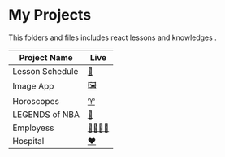 # My Projects
This folders and files includes react lessons and knowledges .
<table>
  <theader>
    <tr>
    <th>Project Name</th>
    <th>Live</th>
    </tr>
  </theader>
  <tbody>
    <tr id="1">
      <td>Lesson Schedule</td>
      <td>
        <a href="https://scheduler-two-vert.vercel.app/" alt="scheduler">📓</a>
      </td>
    </tr>
    <tr id="2">
      <td>Image App</td>
      <td>
        <a href="https://lesson-of-reacts-imageapp.vercel.app/" alt="imgApp">🖼</a>
      </td>
    </tr>
    <tr id="3">
      <td>Horoscopes</td>
      <td>
        <a href="https://horoscopes-sage.vercel.app/" alt="imgApp">♈</a>
      </td>
    </tr>
    <tr id="4">
      <td>LEGENDS of NBA</td>
      <td >
        <a href="https://nba-legends-one.vercel.app/" alt="imgApp" >🏀</a>
      </td>
    </tr>
    <tr id="5">
      <td>Employess</td>
      <td >
        <a href="https://employees-react-practice-pagination.vercel.app/" alt="imgApp" >👨‍💼👩‍💼</a>
      </td>
    </tr>
    <tr id="6">
      <td>Hospital </td>
      <td >
        <a href="https://main--visionary-parfait-789f06.netlify.app/" alt="imgApp" >❤</a>
      </td>
    </tr>
  </tbody>
</table>
